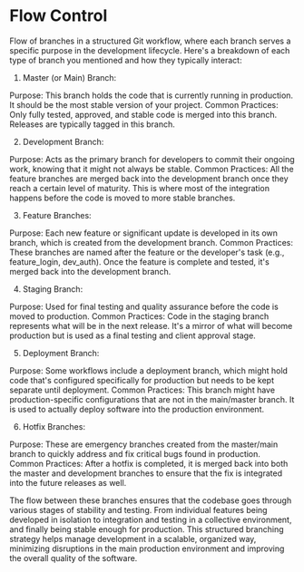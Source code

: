 
# Flow Control #

Flow of branches in a structured Git workflow, where each branch serves a specific purpose in the development lifecycle. Here's a breakdown of each type of branch you mentioned and how they typically interact:

1) Master (or Main) Branch:

Purpose: This branch holds the code that is currently running in production. It should be the most stable version of your project.
Common Practices: Only fully tested, approved, and stable code is merged into this branch. Releases are typically tagged in this branch.


2) Development Branch:

Purpose: Acts as the primary branch for developers to commit their ongoing work, knowing that it might not always be stable.
Common Practices: All the feature branches are merged back into the development branch once they reach a certain level of maturity. This is where most of the integration happens before the code is moved to more stable branches.

3) Feature Branches:

Purpose: Each new feature or significant update is developed in its own branch, which is created from the development branch.
Common Practices: These branches are named after the feature or the developer's task (e.g., feature_login, dev_auth). Once the feature is complete and tested, it's merged back into the development branch.

4) Staging Branch:

Purpose: Used for final testing and quality assurance before the code is moved to production.
Common Practices: Code in the staging branch represents what will be in the next release. It's a mirror of what will become production but is used as a final testing and client approval stage.

5) Deployment Branch:

Purpose: Some workflows include a deployment branch, which might hold code that's configured specifically for production but needs to be kept separate until deployment.
Common Practices: This branch might have production-specific configurations that are not in the main/master branch. It is used to actually deploy software into the production environment.

6) Hotfix Branches:

Purpose: These are emergency branches created from the master/main branch to quickly address and fix critical bugs found in production.
Common Practices: After a hotfix is completed, it is merged back into both the master and development branches to ensure that the fix is integrated into the future releases as well.


The flow between these branches ensures that the codebase goes through various stages of stability and testing. From individual features being developed in isolation to integration and testing in a collective environment, and finally being stable enough for production. This structured branching strategy helps manage development in a scalable, organized way, minimizing disruptions in the main production environment and improving the overall quality of the software.